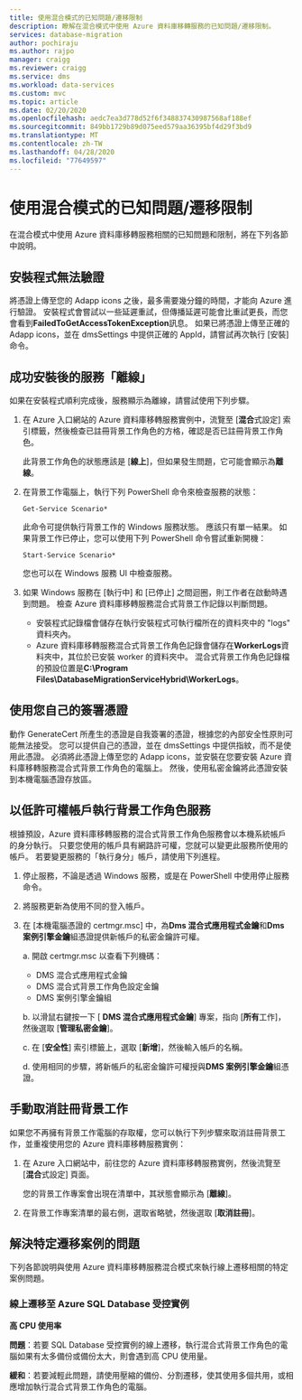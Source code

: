 ```yaml
---
title: 使用混合模式的已知問題/遷移限制
description: 瞭解在混合模式中使用 Azure 資料庫移轉服務的已知問題/遷移限制。
services: database-migration
author: pochiraju
ms.author: rajpo
manager: craigg
ms.reviewer: craigg
ms.service: dms
ms.workload: data-services
ms.custom: mvc
ms.topic: article
ms.date: 02/20/2020
ms.openlocfilehash: aedc7ea3d778d52f6f348837430987568af188ef
ms.sourcegitcommit: 849bb1729b89d075eed579aa36395bf4d29f3bd9
ms.translationtype: MT
ms.contentlocale: zh-TW
ms.lasthandoff: 04/28/2020
ms.locfileid: "77649597"
---
```

# <a name="known-issuesmigration-limitations-with-using-hybrid-mode"></a>使用混合模式的已知問題/遷移限制

在混合模式中使用 Azure 資料庫移轉服務相關的已知問題和限制，將在下列各節中說明。

## <a name="installer-fails-to-authenticate"></a>安裝程式無法驗證

將憑證上傳至您的 Adapp icons 之後，最多需要幾分鐘的時間，才能向 Azure 進行驗證。 安裝程式會嘗試以一些延遲重試，但傳播延遲可能會比重試更長，而您會看到**FailedToGetAccessTokenException**訊息。 如果已將憑證上傳至正確的 Adapp icons，並在 dmsSettings 中提供正確的 AppId，請嘗試再次執行 [安裝] 命令。

## <a name="service-offline-after-successful-installation"></a>成功安裝後的服務「離線」

如果在安裝程式順利完成後，服務顯示為離線，請嘗試使用下列步驟。

1. 在 Azure 入口網站的 Azure 資料庫移轉服務實例中，流覽至 [**混合**式設定] 索引標籤，然後檢查已註冊背景工作角色的方格，確認是否已註冊背景工作角色。

    此背景工作角色的狀態應該是 [**線上**]，但如果發生問題，它可能會顯示為**離線**。

2. 在背景工作電腦上，執行下列 PowerShell 命令來檢查服務的狀態：

    ```
    Get-Service Scenario*
    ```

    此命令可提供執行背景工作的 Windows 服務狀態。 應該只有單一結果。 如果背景工作已停止，您可以使用下列 PowerShell 命令嘗試重新開機：

    ```
    Start-Service Scenario*
    ```

    您也可以在 Windows 服務 UI 中檢查服務。

3. 如果 Windows 服務在 [執行中] 和 [已停止] 之間迴圈，則工作者在啟動時遇到問題。 檢查 Azure 資料庫移轉服務混合式背景工作記錄以判斷問題。

    - 安裝程式記錄檔會儲存在執行安裝程式可執行檔所在的資料夾中的 "logs" 資料夾內。
    - Azure 資料庫移轉服務混合式背景工作角色記錄會儲存在**WorkerLogs**資料夾中，其位於已安裝 worker 的資料夾中。 混合式背景工作角色記錄檔的預設位置是**C:\Program Files\DatabaseMigrationServiceHybrid\WorkerLogs**。

## <a name="using-your-own-signed-certificate"></a>使用您自己的簽署憑證

動作 GenerateCert 所產生的憑證是自我簽署的憑證，根據您的內部安全性原則可能無法接受。 您可以提供自己的憑證，並在 dmsSettings 中提供指紋，而不是使用此憑證。 必須將此憑證上傳至您的 Adapp icons，並安裝在您要安裝 Azure 資料庫移轉服務混合式背景工作角色的電腦上。 然後，使用私密金鑰將此憑證安裝到本機電腦憑證存放區。

## <a name="running-the-worker-service-as-a-low-privilege-account"></a>以低許可權帳戶執行背景工作角色服務

根據預設，Azure 資料庫移轉服務的混合式背景工作角色服務會以本機系統帳戶的身分執行。 只要您使用的帳戶具有網路許可權，您就可以變更此服務所使用的帳戶。 若要變更服務的「執行身分」帳戶，請使用下列進程。

1. 停止服務，不論是透過 Windows 服務，或是在 PowerShell 中使用停止服務命令。

2. 將服務更新為使用不同的登入帳戶。

3. 在 [本機電腦憑證的 certmgr.msc] 中，為**Dms 混合式應用程式金鑰**和**Dms 案例引擎金鑰**組憑證提供新帳戶的私密金鑰許可權。

    a. 開啟 certmgr.msc 以查看下列機碼：

    - DMS 混合式應用程式金鑰
    - DMS 混合式背景工作角色設定金鑰
    - DMS 案例引擎金鑰組

    b. 以滑鼠右鍵按一下 [ **DMS 混合式應用程式金鑰**] 專案，指向 [**所有**工作]，然後選取 [**管理私密金鑰**]。

    c. 在 [**安全性**] 索引標籤上，選取 [**新增**]，然後輸入帳戶的名稱。

    d. 使用相同的步驟，將新帳戶的私密金鑰許可權授與**DMS 案例引擎金鑰**組憑證。

## <a name="unregistering-the-worker-manually"></a>手動取消註冊背景工作

如果您不再擁有背景工作電腦的存取權，您可以執行下列步驟來取消註冊背景工作，並重複使用您的 Azure 資料庫移轉服務實例：

1. 在 Azure 入口網站中，前往您的 Azure 資料庫移轉服務實例，然後流覽至 [**混合**式設定] 頁面。

   您的背景工作專案會出現在清單中，其狀態會顯示為 [**離線**]。

2. 在背景工作專案清單的最右側，選取省略號，然後選取 [**取消註冊**]。

## <a name="addressing-issues-for-specific-migration-scenarios"></a>解決特定遷移案例的問題

下列各節說明與使用 Azure 資料庫移轉服務混合模式來執行線上遷移相關的特定案例問題。

### <a name="online-migrations-to-azure-sql-database-managed-instance"></a>線上遷移至 Azure SQL Database 受控實例

**高 CPU 使用率**

**問題**：若要 SQL Database 受控實例的線上遷移，執行混合式背景工作角色的電腦如果有太多備份或備份太大，則會遇到高 CPU 使用量。

**緩和**：若要減輕此問題，請使用壓縮的備份、分割遷移，使其使用多個共用，或相應增加執行混合式背景工作角色的電腦。
